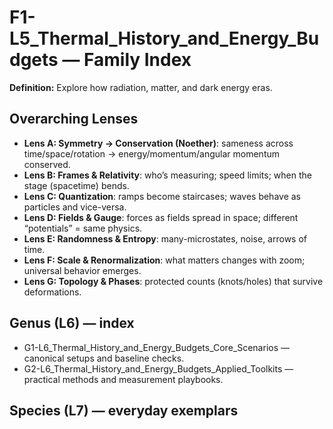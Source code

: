 # F1-L5_Thermal_History_and_Energy_Budgets — Family Index
**Definition:** Explore how radiation, matter, and dark energy eras.

## Overarching Lenses

- **Lens A: Symmetry -> Conservation (Noether)**: sameness across time/space/rotation → energy/momentum/angular momentum conserved.
- **Lens B: Frames & Relativity**: who’s measuring; speed limits; when the stage (spacetime) bends.
- **Lens C: Quantization**: ramps become staircases; waves behave as particles and vice-versa.
- **Lens D: Fields & Gauge**: forces as fields spread in space; different “potentials” = same physics.
- **Lens E: Randomness & Entropy**: many-microstates, noise, arrows of time.
- **Lens F: Scale & Renormalization**: what matters changes with zoom; universal behavior emerges.
- **Lens G: Topology & Phases**: protected counts (knots/holes) that survive deformations.

## Genus (L6) — index
- G1-L6_Thermal_History_and_Energy_Budgets_Core_Scenarios — canonical setups and baseline checks.
- G2-L6_Thermal_History_and_Energy_Budgets_Applied_Toolkits — practical methods and measurement playbooks.

## Species (L7) — everyday exemplars
